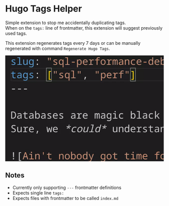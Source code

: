 # Hugo Tags Helper  
Simple extension to stop me accidentally duplicating tags.  
When on the `tags:` line of frontmatter, this extension will suggest previously used tags.  

This extension regenerates tags every 7 days or can be manually regenerated with command `Regenerate Hugo Tags`.  

![Demo](Hugo_Tags.gif)

## Notes  
- Currently only supporting `---` frontmatter definitions  
- Expects single line `tags:`  
- Expects files with frontmatter to be called `index.md`  